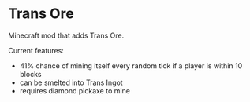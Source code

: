 # Trans Ore
Minecraft mod that adds Trans Ore.

Current features:
- 41% chance of mining itself every random tick if a player is within 10 blocks
- can be smelted into Trans Ingot
- requires diamond pickaxe to mine
